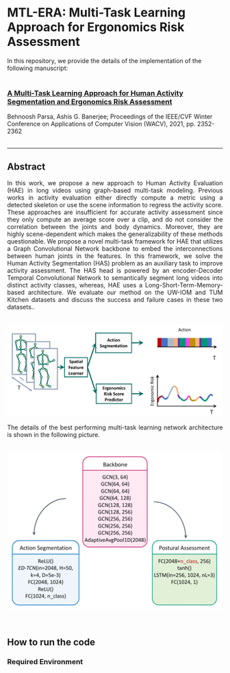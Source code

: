 # MTL-ERA: Multi-Task Learning Approach for Ergonomics Risk Assessment


In this repository, we provide the details of the implementation of the following manuscript: <br> <br>


### [A Multi-Task Learning Approach for Human Activity Segmentation and Ergonomics Risk Assessment](https://openaccess.thecvf.com/content/WACV2021/html/Parsa_A_Multi-Task_Learning_Approach_for_Human_Activity_Segmentation_and_Ergonomics_WACV_2021_paper.html)

Behnoosh Parsa, Ashis G. Banerjee; Proceedings of the IEEE/CVF Winter Conference on Applications of Computer Vision (WACV), 2021, pp. 2352-2362 <br> <br>


---

## Abstract

<div align="justify"> In this work, we propose a new approach to Human Activity Evaluation (HAE) in long videos using graph-based multi-task modeling. Previous works in activity evaluation either directly compute a metric using a detected skeleton or use the scene information to regress the activity score. These approaches are insufficient for accurate activity assessment since they only compute an average score over a clip, and do not consider the correlation between the joints and body dynamics. Moreover, they are highly scene-dependent which makes the generalizability of these methods questionable. We propose a novel multi-task framework for HAE that utilizes a Graph Convolutional Network backbone to embed the interconnections between human joints in the features. In this framework, we solve the Human Activity Segmentation (HAS) problem as an auxiliary task to improve activity assessment. The HAS head is powered by an encoder-Decoder Temporal Convolutional Network to semantically segment long videos into distinct activity classes, whereas, HAE uses a Long-Short-Term-Memory-based architecture. We evaluate our method on the UW-IOM and TUM Kitchen datasets and discuss the success and failure cases in these two datasets.. </div> <br>
<p align="center">
  <img src="https://github.com/BehnooshParsa/MTL-ERA/blob/master/figures/PipelineIdea.png">
</p> 
<div align="justify"> The details of the best performing multi-task learning network architecture is shown in the following picture. </div>
&nbsp;
<p align="center">
  <img width="500" src="https://github.com/BehnooshParsa/MTL-ERA/blob/master/figures/net.png">
</p> <br> 

## How to run the code
### Required Environment 

